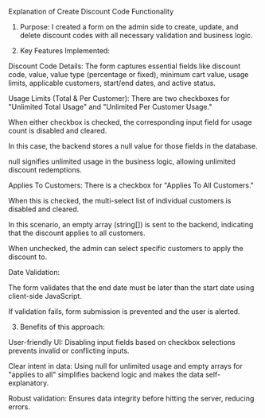 Explanation of Create Discount Code Functionality
1. Purpose:
I created a form on the admin side to create, update, and delete discount codes with all necessary validation and business logic.

2. Key Features Implemented:

Discount Code Details:
The form captures essential fields like discount code, value, value type (percentage or fixed), minimum cart value, usage limits, applicable customers, start/end dates, and active status.

Usage Limits (Total & Per Customer):
There are two checkboxes for "Unlimited Total Usage" and "Unlimited Per Customer Usage."

When either checkbox is checked, the corresponding input field for usage count is disabled and cleared.

In this case, the backend stores a null value for those fields in the database.

null signifies unlimited usage in the business logic, allowing unlimited discount redemptions.

Applies To Customers:
There is a checkbox for "Applies To All Customers."

When this is checked, the multi-select list of individual customers is disabled and cleared.

In this scenario, an empty array (string[]) is sent to the backend, indicating that the discount applies to all customers.

When unchecked, the admin can select specific customers to apply the discount to.

Date Validation:

The form validates that the end date must be later than the start date using client-side JavaScript.

If validation fails, form submission is prevented and the user is alerted.

3. Benefits of this approach:

User-friendly UI:
Disabling input fields based on checkbox selections prevents invalid or conflicting inputs.

Clear intent in data:
Using null for unlimited usage and empty arrays for "applies to all" simplifies backend logic and makes the data self-explanatory.

Robust validation:
Ensures data integrity before hitting the server, reducing errors.

